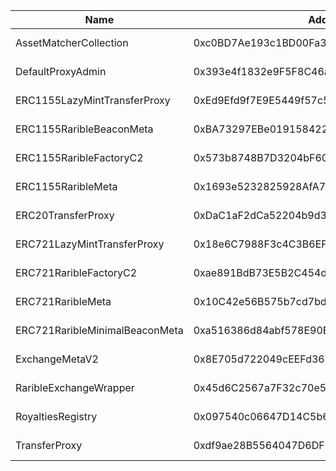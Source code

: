  Name | Address | Url 
 --- | --- | ---
 AssetMatcherCollection | 0xc0BD7Ae193c1BD00Fa33B0E5fDCF60FF2d66EefC | https://sepolia-blockscout.lisk.comaddress/0xc0BD7Ae193c1BD00Fa33B0E5fDCF60FF2d66EefC 
 DefaultProxyAdmin | 0x393e4f1832e9F5F8C46a031275135640E61e9A9a | https://sepolia-blockscout.lisk.comaddress/0x393e4f1832e9F5F8C46a031275135640E61e9A9a 
 ERC1155LazyMintTransferProxy | 0xEd9Efd9f7E9E5449f57c50001E94A985E57986ca | https://sepolia-blockscout.lisk.comaddress/0xEd9Efd9f7E9E5449f57c50001E94A985E57986ca 
 ERC1155RaribleBeaconMeta | 0xBA73297EBe019158422c726A051D3647E5E4EA7B | https://sepolia-blockscout.lisk.comaddress/0xBA73297EBe019158422c726A051D3647E5E4EA7B 
 ERC1155RaribleFactoryC2 | 0x573b8748B7D3204bF60836217f63b1332E123BB1 | https://sepolia-blockscout.lisk.comaddress/0x573b8748B7D3204bF60836217f63b1332E123BB1 
 ERC1155RaribleMeta | 0x1693e5232825928AfA77d47584EdA69aB9048B68 | https://sepolia-blockscout.lisk.comaddress/0x1693e5232825928AfA77d47584EdA69aB9048B68 
 ERC20TransferProxy | 0xDaC1aF2dCa52204b9d3d7b3bf967A30d5FCE8DC4 | https://sepolia-blockscout.lisk.comaddress/0xDaC1aF2dCa52204b9d3d7b3bf967A30d5FCE8DC4 
 ERC721LazyMintTransferProxy | 0x18e6C7988F3c4C3B6EFdb69449EAE6B5eeA39e30 | https://sepolia-blockscout.lisk.comaddress/0x18e6C7988F3c4C3B6EFdb69449EAE6B5eeA39e30 
 ERC721RaribleFactoryC2 | 0xae891BdB73E5B2C454d6Fe03824A86d0d440FC0e | https://sepolia-blockscout.lisk.comaddress/0xae891BdB73E5B2C454d6Fe03824A86d0d440FC0e 
 ERC721RaribleMeta | 0x10C42e56B575b7cd7bdBbc2c62020cafad4a85Ed | https://sepolia-blockscout.lisk.comaddress/0x10C42e56B575b7cd7bdBbc2c62020cafad4a85Ed 
 ERC721RaribleMinimalBeaconMeta | 0xa516386d84abf578E90E30822ee47d29c9aE52Dd | https://sepolia-blockscout.lisk.comaddress/0xa516386d84abf578E90E30822ee47d29c9aE52Dd 
 ExchangeMetaV2 | 0x8E705d722049cEEFd3606b15070CA8A72DC69eA4 | https://sepolia-blockscout.lisk.comaddress/0x8E705d722049cEEFd3606b15070CA8A72DC69eA4 
 RaribleExchangeWrapper | 0x45d6C2567a7F32c70e57D26E4ee89045A2F472Dc | https://sepolia-blockscout.lisk.comaddress/0x45d6C2567a7F32c70e57D26E4ee89045A2F472Dc 
 RoyaltiesRegistry | 0x097540c06647D14C5b63E678DC6e290e0f2150cc | https://sepolia-blockscout.lisk.comaddress/0x097540c06647D14C5b63E678DC6e290e0f2150cc 
 TransferProxy | 0xdf9ae28B5564047D6DF0B4A44Eb81CD187BdA308 | https://sepolia-blockscout.lisk.comaddress/0xdf9ae28B5564047D6DF0B4A44Eb81CD187BdA308 
